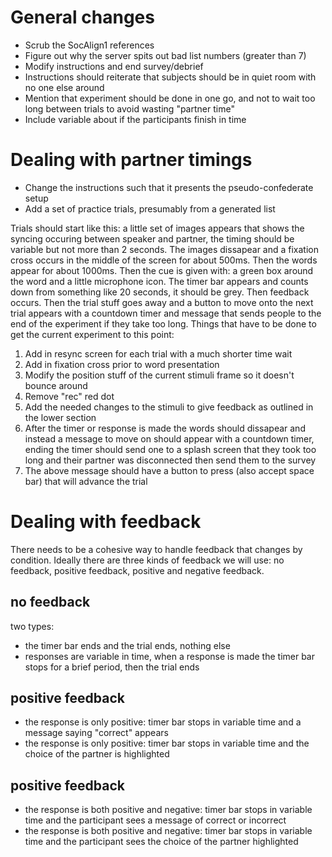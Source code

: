 # General changes #
* Scrub the SocAlign1 references
* Figure out why the server spits out bad list numbers (greater than 7)
* Modify instructions and end survey/debrief
* Instructions should reiterate that subjects should be in quiet room with no one else around
* Mention that experiment should be done in one go, and not to wait too long between trials to avoid wasting "partner time"
* Include variable about if the participants finish in time

# Dealing with partner timings #
* Change the instructions such that it presents the pseudo-confederate setup
* Add a set of practice trials, presumably from a generated list

Trials should start like this: a little set of images appears that shows the syncing occuring between speaker and partner, the timing should be variable but not more than 2 seconds. The images dissapear and a fixation cross occurs in the middle of the screen for about 500ms. Then the words appear for about 1000ms. Then the cue is given with: a green box around the word and a little microphone icon. The timer bar appears and counts down from something like 20 seconds, it should be grey. Then feedback occurs. Then the trial stuff goes away and a button to move onto the next trial appears with a countdown timer and message that sends people to the end of the experiment if they take too long.
Things that have to be done to get the current experiment to this point:
1. Add in resync screen for each trial with a much shorter time wait
1. Add in fixation cross prior to word presentation
1. Modify the position stuff of the current stimuli frame so it doesn't bounce around
1. Remove "rec" red dot
1. Add the needed changes to the stimuli to give feedback as outlined in the lower section
1. After the timer or response is made the words should dissapear and instead a message to move on should appear with a countdown timer, ending the timer should send one to a splash screen that they took too long and their partner was disconnected then send them to the survey
1. The above message should have a button to press (also accept space bar) that will advance the trial

# Dealing with feedback #
There needs to be a cohesive way to handle feedback that changes by condition. Ideally there are three kinds of feedback we will use: no feedback, positive feedback, positive and negative feedback.
## no feedback ##
two types:
* the timer bar ends and the trial ends, nothing else
* responses are variable in time, when a response is made the timer bar stops for a brief period, then the trial ends
## positive feedback ##
* the response is only positive: timer bar stops in variable time and a message saying "correct" appears
* the response is only positive: timer bar stops in variable time and the choice of the partner is highlighted
## positive feedback ##
* the response is both positive and negative: timer bar stops in variable time and the participant sees a message of correct or incorrect
* the response is both positive and negative: timer bar stops in variable time and the participant sees the choice of the partner highlighted
